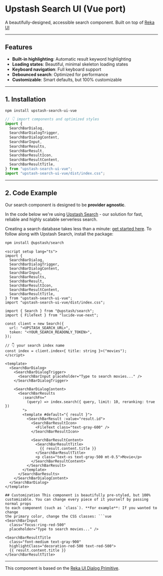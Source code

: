 # Upstash Search UI (Vue port)

A beautifully-designed, accessible search component. Built on top of [Reka UI](https://reka-ui.com/)

---

## Features

- **Built-in highlighting**: Automatic result keyword highlighting
- **Loading states**: Beautiful, minimal skeleton loading states
- **Keyboard navigation**: Full keyboard support
- **Debounced search**: Optimized for performance
- **Customizable**: Smart defaults, but 100% customizable

---

## 1. Installation

```bash
npm install upstash-search-ui-vue
```

```typescript
// 👇 import components and optimized styles
import {
  SearchBarDialog,
  SearchBarDialogTrigger,
  SearchBarDialogContent,
  SearchBarInput,
  SearchBarResults,
  SearchBarResult,
  SearchBarResultIcon,
  SearchBarResultContent,
  SearchBarResultTitle,
} from "upstash-search-ui-vue";
import "upstash-search-ui-vue/dist/index.css";
```

---

## 2. Code Example

Our search component is designed to be **provider agnostic**.

In the code below we're using [Upstash Search](https://upstash.com/docs/search/overall/whatisupstashsearch) - our solution for fast, reliable and highly scalable serverless search.

Creating a search database takes less than a minute: [get started here](https://upstash.com/docs/search/overall/getstarted). To follow along with Upstash Search, install the package:

```bash
npm install @upstash/search
```

````vue
<script setup lang="ts">
import {
  SearchBarDialog,
  SearchBarDialogTrigger,
  SearchBarDialogContent,
  SearchBarInput,
  SearchBarResults,
  SearchBarResult,
  SearchBarResultIcon,
  SearchBarResultContent,
  SearchBarResultTitle,
} from "upstash-search-ui-vue";
import "upstash-search-ui-vue/dist/index.css";

import { Search } from "@upstash/search";
import { FileText } from "lucide-vue-next";

const client = new Search({
  url: "<UPSTASH_SEARCH_URL>",
  token: "<YOUR_SEARCH_READONLY_TOKEN>",
});

// 👇 your search index name
const index = client.index<{ title: string }>("movies");
</script>

<template>
  <SearchBarDialog>
    <SearchBarDialogTrigger>
      <SearchBarInput placeholder="Type to search movies..." />
    </SearchBarDialogTrigger>

    <SearchBarDialogContent>
      <SearchBarResults
        :searchFn="
          (query) => index.search({ query, limit: 10, reranking: true })
        ">
        <template #default="{ result }">
          <SearchBarResult :value="result.id">
            <SearchBarResultIcon>
              <FileText class="text-gray-600" />
            </SearchBarResultIcon>

            <SearchBarResultContent>
              <SearchBarResultTitle>
                {{ result.content.title }}
              </SearchBarResultTitle>
              <p class="text-xs text-gray-500 mt-0.5">Movie</p>
            </SearchBarResultContent>
          </SearchBarResult>
        </template>
      </SearchBarResults>
    </SearchBarDialogContent>
  </SearchBarDialog>
</template>

## Customization This component is beautifully pre-styled, but 100%
customizable. You can change every piece of it yourself by passing normal props
to each component (such as `class`). **For example**: If you wanted to change
the primary color, change the CSS classes: ```vue
<SearchBarInput
  class="focus:ring-red-500"
  placeholder="Type to search movies..." />

<SearchBarResultTitle
  class="font-medium text-gray-900"
  highlightClass="decoration-red-500 text-red-500">
  {{ result.content.title }}
</SearchBarResultTitle>
````

---

This component is based on the [Reka UI Dialog Primitive](https://reka-ui.com/docs/components/dialog).
